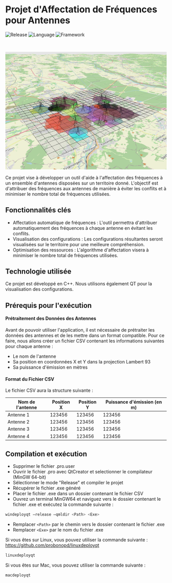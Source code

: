 # Projet d'Affectation de Fréquences pour Antennes

![Release](https://img.shields.io/badge/Release-v1.0.0-blueviolet)
![Language](https://img.shields.io/badge/Language-C%2B%2B-0052cf)
![Framework](https://img.shields.io/badge/Language-Qt-green)

<br />

![Image](projet.png)

Ce projet vise à développer un outil d'aide à l'affectation des fréquences à un ensemble d'antennes disposées sur un territoire donné. L'objectif est d'attribuer des fréquences aux antennes de manière à éviter les conflits et à minimiser le nombre total de fréquences utilisées.

## Fonctionnalités clés

- Affectation automatique de fréquences : L'outil permettra d'attribuer automatiquement des fréquences à chaque antenne en évitant les conflits.
- Visualisation des configurations : Les configurations résultantes seront visualisées sur le territoire pour une meilleure compréhension.
- Optimisation des ressources : L'algorithme d'affectation visera à minimiser le nombre total de fréquences utilisées.

## Technologie utilisée

Ce projet est développé en C++. Nous utilisons également QT pour la visualisation des configurations.

## Prérequis pour l'exécution

#### Prétraitement des Données des Antennes

Avant de pouvoir utiliser l'application, il est nécessaire de prétraiter les données des antennes et de les mettre dans un format compatible. Pour ce faire, nous allons créer un fichier CSV contenant les informations suivantes pour chaque antenne :

- Le nom de l'antenne
- Sa position en coordonnées X et Y dans la projection Lambert 93
- Sa puissance d'émission en mètres

#### Format du Fichier CSV

Le fichier CSV aura la structure suivante :

| Nom de l'antenne | Position X | Position Y | Puissance d'émission (en m) |
| ---------------- | ---------- | ---------- | --------------------------- |
| Antenne 1        | 123456     | 123456     | 123456                      |
| Antenne 2        | 123456     | 123456     | 123456                      |
| Antenne 3        | 123456     | 123456     | 123456                      |
| Antenne 4        | 123456     | 123456     | 123456                      |

## Compilation et exécution

- Supprimer le fichier .pro.user
- Ouvrir le fichier .pro avec QtCreator et selectionner le compilateur (MinGW 64-bit)
- Sélectionner le mode "Release" et compiler le projet
- Récupérer le fichier .exe généré
- Placer le fichier .exe dans un dossier contenant le fichier CSV
- Ouvrez un terminal MinGW64 et naviguez vers le dossier contenant le fichier .exe et exécutez la commande suivante :

```bash
windeployqt –release –qmldir <Path> <Exe>
```

- Remplacer `<Path>` par le chemin vers le dossier contenant le fichier .exe
- Remplacer `<Exe>` par le nom du fichier .exe

Si vous êtes sur Linux, vous pouvez utiliser la commande suivante :
https://github.com/probonopd/linuxdeployqt

```bash
linuxdeployqt
```

Si vous êtes sur Mac, vous pouvez utiliser la commande suivante :

```bash
macdeployqt
```
